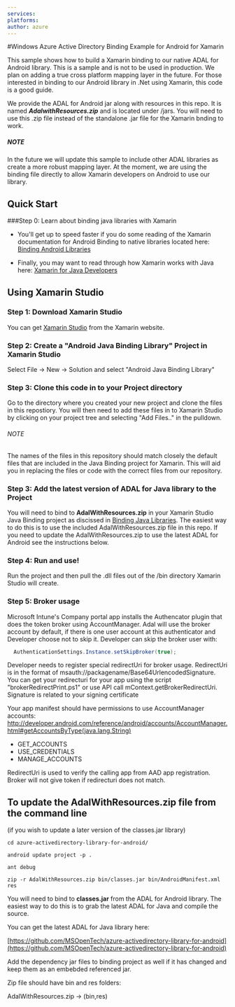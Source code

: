 ```yaml
---
services:
platforms:
author: azure
---
```


#Windows Azure Active Directory Binding Example for Android for Xamarin


This sample shows how to build a Xamarin binding to our native ADAL for Android library. This is a sample and is not to be used in production. We plan on adding a true cross platform mapping layer in the future. For those interested in binding to our Android library in .Net using Xamarin, this code is a good guide.

We provide the ADAL for Android jar along with resources in this repo. It is named ***AdalwithResources.zip*** and is located under /jars. You will need to use this .zip file instead of the standalone .jar file for the Xamarin bnding to work.

##### NOTE 

In the future we will update this sample to include other ADAL libraries as create a more robust mapping layer. At the moment, we are using the binding file directly to allow Xamarin developers on Android to use our library. 


## Quick Start

###Step 0: Learn about binding java libraries with Xamarin

* You'll get up to speed faster if you do some reading of the Xamarin documentation for Android Binding to native libraries located here: [Binding Android Libraries](http://docs.xamarin.com/guides/android/advanced_topics/java_integration_overview/binding_a_java_library_(.jar)/)

* Finally, you may want to read through how Xamarin works with Java here: [Xamarin for Java Developers](http://docs.xamarin.com/guides/android/advanced_topics/java_integration_overview/)


## Using Xamarin Studio


### Step 1: Download Xamarin Studio

You can get [Xamarin Studio](http://xamarin.com/studio?_bt=44014804148&_bk=xamarin%20studio&_bm=e&gclid=COqr3sHrs70CFUWVfgodkmEAwg) from the Xamarin website.

### Step 2: Create a "Android Java Binding Library" Project in Xamarin Studio

Select File -> New -> Solution and select "Android Java Binding Library"

### Step 3: Clone this code in to your Project directory

Go to the directory where you created your new project and clone the files in this repostiory. You will then need to add these files in to Xamarin Studio by clicking on your project tree and selecting "Add Files.." in the pulldown. 

###### NOTE

The names of the files in this repository should match closely the default files that are included in the Java Binding project for Xamarin. This will aid you in replacing the files or code with the correct files from our repository.

### Step 3: Add the latest version of ADAL for Java library to the Project

You will need to bind to **AdalWithResources.zip** in your Xamarin Studio Java Binding project as discissed in [Binding Java Libraries](http://docs.xamarin.com/guides/android/advanced_topics/java_integration_overview/binding_a_java_library_(.jar)/). The easiest way to do this is to use the included AdalWithResources.zip file in this repo. If you need to update the AdalWithResources.zip to use the latest ADAL for Android see the instructions below.


### Step 4: Run and use!

Run the project and then pull the .dll files out of the /bin directory Xamarin Studio will create.

### Step 5: Broker usage
Microsoft Intune's Company portal app installs the Authencator plugin that does the token broker using AccountManager. Adal will use the broker account by default, if there is one user account at this authenticator and Developer choose not to skip it. Developer can skip the broker user with:

```java
  AuthenticationSettings.Instance.setSkipBroker(true);
```

Developer needs to register special redirectUri for broker usage. RedirectUri is in the format of msauth://packagename/Base64UrlencodedSignature. You can get your redirecturi for your app using the script "brokerRedirectPrint.ps1" or use API call mContext.getBrokerRedirectUri. Signature is related to your signing certificate

Your app manifest should have permissions to use AccountManager accounts:
http://developer.android.com/reference/android/accounts/AccountManager.html#getAccountsByType(java.lang.String)
* GET_ACCOUNTS
* USE_CREDENTIALS
* MANAGE_ACCOUNTS

RedirectUri is used to verify the calling app from AAD app registration. Broker will not give token if redirecturi does not match.

## To update the AdalWithResources.zip file from the command line 
(if you wish to update a later version of the classes.jar library)

`cd azure-activedirectory-library-for-android/`

`android update project -p .`

`ant debug`

`zip -r AdalWithResources.zip bin/classes.jar bin/AndroidManifest.xml res`

You will need to bind to **classes.jar** from the ADAL for Android library. The easiest way to do this is to grab the latest ADAL for Java and compile the source.

You can get the latest ADAL for Java library here:

[https://github.com/MSOpenTech/azure-activedirectory-library-for-android](https://github.com/MSOpenTech/azure-activedirectory-library-for-android)


Add the dependency jar files to binding project as well if it has changed and keep them as an embebded referenced jar.

Zip file should have bin and res folders:

AdalWithResources.zip -> (bin,res)
